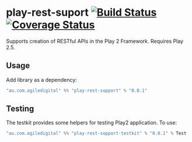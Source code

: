 # play-rest-suport [![Build Status](https://travis-ci.org/agiledigital/kamon-play-extensions.svg?branch=master)](https://travis-ci.org/agiledigital/kamon-play-extensions)[![Coverage Status](https://coveralls.io/repos/github/agiledigital/kamon-play-extensions/badge.svg?branch=master)](https://coveralls.io/github/agiledigital/kamon-play-extensions?branch=master)

Supports creation of RESTful APIs in the Play 2 Framework. Requires Play 2.5.

## Usage

Add library as a dependency:

```scala
"au.com.agiledigital" %% "play-rest-support" % "0.0.1"
```

## Testing

The testkit provides some helpers for testing Play2 application. To use:

```scala
"au.com.agiledigital" %% "play-rest-support-testkit" % "0.0.1" % Test
```
